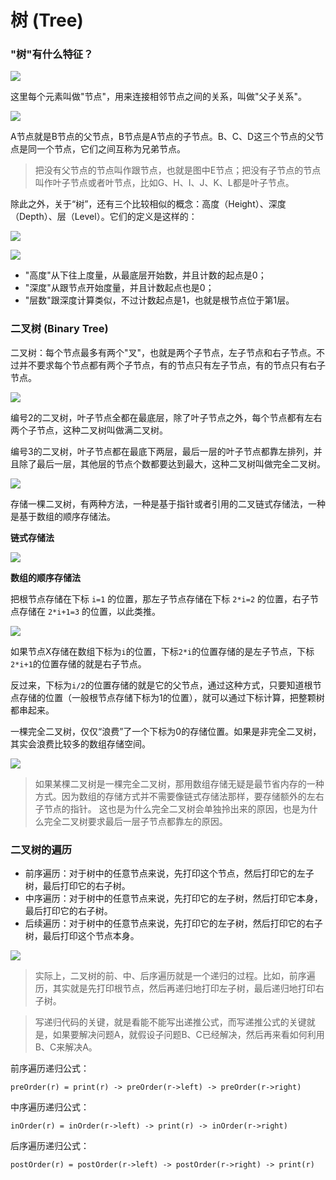 # 树 (Tree)

### "树"有什么特征？

![](./pics/tree1.jpg)

这里每个元素叫做"节点"，用来连接相邻节点之间的关系，叫做"父子关系"。


![](./pics/tree2.jpg)

A节点就是B节点的父节点，B节点是A节点的子节点。B、C、D这三个节点的父节点是同一个节点，它们之间互称为兄弟节点。

> 把没有父节点的节点叫作跟节点，也就是图中E节点；把没有子节点的节点叫作叶子节点或者叶节点，比如G、H、I、J、K、L都是叶子节点。

除此之外，关于“树”，还有三个比较相似的概念：高度（Height）、深度（Depth）、层（Level）。它们的定义是这样的：

![](./pics/tree3.jpg)

![](./pics/tree4.jpg)

* "高度"从下往上度量，从最底层开始数，并且计数的起点是0；
* "深度"从跟节点开始度量，并且计数起点也是0；
* "层数"跟深度计算类似，不过计数起点是1，也就是根节点位于第1层。

### 二叉树 (Binary Tree)

二叉树：每个节点最多有两个"叉"，也就是两个子节点，左子节点和右子节点。不过并不要求每个节点都有两个子节点，有的节点只有左子节点，有的节点只有右子节点。

![](./pics/tree5.jpg)

编号2的二叉树，叶子节点全都在最底层，除了叶子节点之外，每个节点都有左右两个子节点，这种二叉树叫做满二叉树。

编号3的二叉树，叶子节点都在最底下两层，最后一层的叶子节点都靠左排列，并且除了最后一层，其他层的节点个数都要达到最大，这种二叉树叫做完全二叉树。

![](./pics/tree6.jpg)

存储一棵二叉树，有两种方法，一种是基于指针或者引用的二叉链式存储法，一种是基于数组的顺序存储法。

**链式存储法**

![](./pics/tree7.jpg)


**数组的顺序存储法**

把根节点存储在下标 `i=1` 的位置，那左子节点存储在下标 `2*i=2` 的位置，右子节点存储在 `2*i+1=3` 的位置，以此类推。

![](./pics/tree8.jpg)

如果节点X存储在数组下标为`i`的位置，下标`2*i`的位置存储的是左子节点，下标`2*i+1`的位置存储的就是右子节点。

反过来，下标为`i/2`的位置存储的就是它的父节点，通过这种方式，只要知道根节点存储的位置（一般根节点存储下标为1的位置），就可以通过下标计算，把整颗树都串起来。

一棵完全二叉树，仅仅“浪费”了一个下标为0的存储位置。如果是非完全二叉树，其实会浪费比较多的数组存储空间。

![](./pics/tree9.jpg)

> 如果某棵二叉树是一棵完全二叉树，那用数组存储无疑是最节省内存的一种方式。因为数组的存储方式并不需要像链式存储法那样，要存储额外的左右子节点的指针。
> 这也是为什么完全二叉树会单独拎出来的原因，也是为什么完全二叉树要求最后一层子节点都靠左的原因。

### 二叉树的遍历

* 前序遍历：对于树中的任意节点来说，先打印这个节点，然后打印它的左子树，最后打印它的右子树。
* 中序遍历：对于树中的任意节点来说，先打印它的左子树，然后打印它本身，最后打印它的右子树。
* 后续遍历：对于树中的任意节点来说，先打印它的左子树，然后打印它的右子树，最后打印这个节点本身。

![](./pics/tree10.jpg)

> 实际上，二叉树的前、中、后序遍历就是一个递归的过程。比如，前序遍历，其实就是先打印根节点，然后再递归地打印左子树，最后递归地打印右子树。

> 写递归代码的关键，就是看能不能写出递推公式，而写递推公式的关键就是，如果要解决问题A，就假设子问题B、C已经解决，然后再来看如何利用B、C来解决A。

前序遍历递归公式：
```
preOrder(r) = print(r) -> preOrder(r->left) -> preOrder(r->right)
```

中序遍历递归公式：

```
inOrder(r) = inOrder(r->left) -> print(r) -> inOrder(r->right)
```

后序遍历递归公式：

```
postOrder(r) = postOrder(r->left) -> postOrder(r->right) -> print(r)
```

